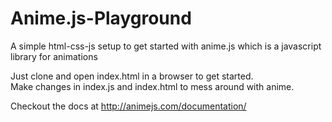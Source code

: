 # Anime.js-Playground

A simple html-css-js setup to get started with anime.js which is a javascript library for animations


Just clone and open index.html in a browser to get started.  
Make changes in index.js and index.html to mess around with anime.

Checkout the docs at http://animejs.com/documentation/
